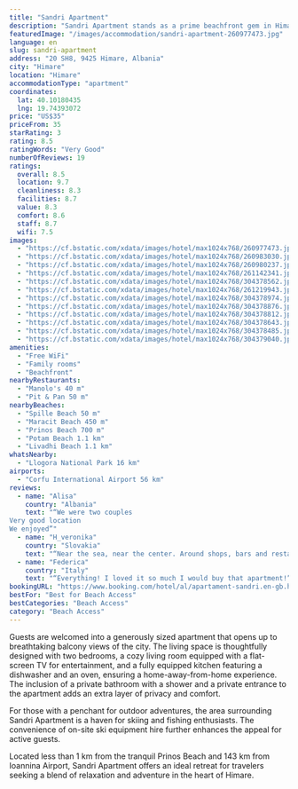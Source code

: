 ```yaml
---
title: "Sandri Apartment"
description: "Sandri Apartment stands as a prime beachfront gem in Himare, boasting an enviable location just 60 meters from the serene Spille Beach and a short stroll from the picturesque Maracit Beach."
featuredImage: "/images/accommodation/sandri-apartment-260977473.jpg"
language: en
slug: sandri-apartment
address: "20 SH8, 9425 Himare, Albania"
city: "Himare"
location: "Himare"
accommodationType: "apartment"
coordinates:
  lat: 40.10180435
  lng: 19.74393072
price: "US$35"
priceFrom: 35
starRating: 3
rating: 8.5
ratingWords: "Very Good"
numberOfReviews: 19
ratings:
  overall: 8.5
  location: 9.7
  cleanliness: 8.3
  facilities: 8.7
  value: 8.3
  comfort: 8.6
  staff: 8.7
  wifi: 7.5
images:
  - "https://cf.bstatic.com/xdata/images/hotel/max1024x768/260977473.jpg?k=5b8e9fd4aa3fe4e3374c51bbfe5e8943b595d2f9b503868bd41a195784202165&o=&hp=1"
  - "https://cf.bstatic.com/xdata/images/hotel/max1024x768/260983030.jpg?k=529880a69599b6c4ad0aaf0f43d2105425809c598f99ad45ec9029b73bb79f9c&o=&hp=1"
  - "https://cf.bstatic.com/xdata/images/hotel/max1024x768/260980237.jpg?k=52b49f30b47747192957be4f087a421a9bae7011232aa98640cacb62acd6dcdf&o=&hp=1"
  - "https://cf.bstatic.com/xdata/images/hotel/max1024x768/261142341.jpg?k=d1cbc1462edc2efedf4e1f2720f71310eb6ddddda0c9ab3309240ca88d1e329b&o=&hp=1"
  - "https://cf.bstatic.com/xdata/images/hotel/max1024x768/304378562.jpg?k=92fdc155003f3aecc4c42cae5a86ccc8c35acf8408ba2f8c278d5c2a23fff990&o=&hp=1"
  - "https://cf.bstatic.com/xdata/images/hotel/max1024x768/261219943.jpg?k=b242ab0788617f8be1ca0c5a72a9d4a3b1d397ffe62c0a94b972bb274945ee6f&o=&hp=1"
  - "https://cf.bstatic.com/xdata/images/hotel/max1024x768/304378974.jpg?k=6e049c61558aed23eea4b84aab8fcc57e10732093ca5000f581881a73d8a7427&o=&hp=1"
  - "https://cf.bstatic.com/xdata/images/hotel/max1024x768/304378876.jpg?k=3958e6d9f02d08fbe14f7c14c13cf3b7d3043f21401157392d069608c1431f59&o=&hp=1"
  - "https://cf.bstatic.com/xdata/images/hotel/max1024x768/304378812.jpg?k=c1df35e5f1c29fc823b6ded1a47324b5a9ecc6d60c58e7c4be7411c3f07ed697&o=&hp=1"
  - "https://cf.bstatic.com/xdata/images/hotel/max1024x768/304378643.jpg?k=bd7eb7dc2b02920c0636774096dc68f22d7eabf094c650b499c3799fa6661bc3&o=&hp=1"
  - "https://cf.bstatic.com/xdata/images/hotel/max1024x768/304378485.jpg?k=afdd2cd7f18ad658f61e4e82eee6503369243da88137e087ad19941b28e77474&o=&hp=1"
  - "https://cf.bstatic.com/xdata/images/hotel/max1024x768/304379040.jpg?k=563d538ef2354aea871ac6e6bc5dee4c2f575ebb5bfb18afbe1987081540a0c2&o=&hp=1"
amenities:
  - "Free WiFi"
  - "Family rooms"
  - "Beachfront"
nearbyRestaurants:
  - "Manolo's 40 m"
  - "Pit & Pan 50 m"
nearbyBeaches:
  - "Spille Beach 50 m"
  - "Maracit Beach 450 m"
  - "Prinos Beach 700 m"
  - "Potam Beach 1.1 km"
  - "Livadhi Beach 1.1 km"
whatsNearby:
  - "Llogora National Park 16 km"
airports:
  - "Corfu International Airport 56 km"
reviews:
  - name: "Alisa"
    country: "Albania"
    text: "“We were two couples
Very good location
We enjoyed”"
  - name: "H_veronika"
    country: "Slovakia"
    text: "“Near the sea, near the center. Around shops, bars and restaurants.”"
  - name: "Federica"
    country: "Italy"
    text: "“Everything! I loved it so much I would buy that apartment!”"
bookingURL: "https://www.booking.com/hotel/al/apartament-sandri.en-gb.html?aid=8035640"
bestFor: "Best for Beach Access"
bestCategories: "Beach Access"
category: "Beach Access"
---
```


Guests are welcomed into a generously sized apartment that opens up to breathtaking balcony views of the city. The living space is thoughtfully designed with two bedrooms, a cozy living room equipped with a flat-screen TV for entertainment, and a fully equipped kitchen featuring a dishwasher and an oven, ensuring a home-away-from-home experience. The inclusion of a private bathroom with a shower and a private entrance to the apartment adds an extra layer of privacy and comfort.

For those with a penchant for outdoor adventures, the area surrounding Sandri Apartment is a haven for skiing and fishing enthusiasts. The convenience of on-site ski equipment hire further enhances the appeal for active guests. 

Located less than 1 km from the tranquil Prinos Beach and 143 km from Ioannina Airport, Sandri Apartment offers an ideal retreat for travelers seeking a blend of relaxation and adventure in the heart of Himare.